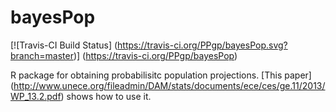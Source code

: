 # bayesPop

[![Travis-CI Build Status] (https://travis-ci.org/PPgp/bayesPop.svg?branch=master)] (https://travis-ci.org/PPgp/bayesPop)

R package for obtaining probabilisitc population projections. [This paper] (http://www.unece.org/fileadmin/DAM/stats/documents/ece/ces/ge.11/2013/WP_13.2.pdf)
shows how to use it.

